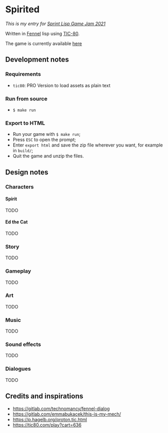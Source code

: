 # Spirited

_This is my entry for [Sprint Lisp Game Jam 2021][1]_

Written in [Fennel][2] lisp using [TIC-80][3].

The game is currently available [here][4]

[1]: https://itch.io/jam/spring-lisp-game-jam-2021
[2]: https://fennel-lang.org/
[3]: https://tic.computer/
[4]: https://dawranliou.github.io/spirited/public/

## Development notes

### Requirements

- `tic80`: PRO Version to load assets as plain text

### Run from source

- `$ make run`

### Export to HTML

- Run your game with `$ make run`;
- Press `ESC` to open the prompt;
- Enter `export html` and save the zip file wherever you want, for example in
  `build/`;
- Quit the game and unzip the files.

## Design notes

### Characters

#### Spirit

TODO

#### Ed the Cat

TODO

### Story

TODO

### Gameplay

TODO

### Art

TODO

### Music

TODO

### Sound effects

TODO

### Dialogues

TODO

## Credits and inspirations

- https://gitlab.com/technomancy/fennel-dialog
- https://gitlab.com/emmabukacek/this-is-my-mech/
- https://p.hagelb.org/proton.tic.html
- https://tic80.com/play?cart=636
